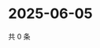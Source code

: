 # 2025-06-05

共 0 条

<!-- BEGIN ZHIHUVIDEO -->
<!-- 最后更新时间 Thu Jun 05 2025 05:09:09 GMT+0800 (China Standard Time) -->

<!-- END ZHIHUVIDEO -->
